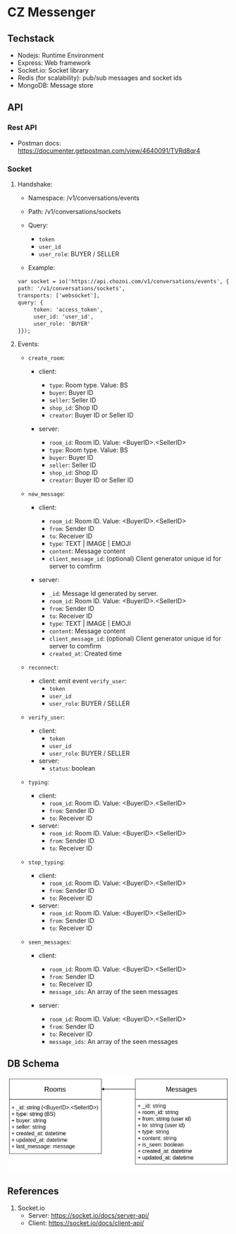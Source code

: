 # CZ Messenger

## Techstack
- Nodejs: Runtime Environment
- Express: Web framework
- Socket.io: Socket library
- Redis (for scalability): pub/sub messages and socket ids
- MongoDB: Message store


## API
### Rest API
- Postman docs: https://documenter.getpostman.com/view/4640091/TVRd8qr4

### Socket
1. Handshake:
     - Namespace: /v1/conversations/events
     - Path: /v1/conversations/sockets
     - Query:
          - ```token```
          - ```user_id```
          - ```user_role```: BUYER / SELLER

     - Example:
     ```
     var socket = io('https://api.chozoi.com/v1/conversations/events', {
     path: '/v1/conversations/sockets',
     transports: ['websocket'],
     query: {
          token: 'access_token',
          user_id: 'user_id',
          user_role: 'BUYER'
     }});
     ```

2. Events:

     - ```create_room```:
          - client:
               - ```type```: Room type. Value: BS
               - ```buyer```: Buyer ID
               - ```seller```: Seller ID
               - ```shop_id```: Shop ID
               -  ```creator```: Buyer ID or Seller ID

          - server:
               - ```room_id```: Room ID. Value: \<BuyerID\>.\<SellerID\>
               - ```type```: Room type. Value: BS
               - ```buyer```: Buyer ID
               - ```seller```: Seller ID
               - ```shop_id```: Shop ID
               -  ```creator```: Buyer ID or Seller ID

     - ```new_message```:
          - client:
               - ```room_id```: Room ID. Value: \<BuyerID\>.\<SellerID\>
               - ```from```: Sender ID
               - ```to```: Receiver ID
               - ```type```: TEXT | IMAGE | EMOJI
               -  ```content```: Message content
               -  ```client_message_id```: (optional) Client generator unique id for server to comfirm

          - server:
               - ```_id```: Message Id generated by server.
               - ```room_id```: Room ID. Value: \<BuyerID\>.\<SellerID\>
               - ```from```: Sender ID
               - ```to```: Receiver ID
               - ```type```: TEXT | IMAGE | EMOJI
               -  ```content```: Message content
               -  ```client_message_id```: (optional) Client generator unique id for server to comfirm
               - ```created_at```: Created time

     - ```reconnect```:
          - client: emit event ```verify_user```:
               - ```token```
               - ```user_id```
               - ```user_role```: BUYER / SELLER

     - ```verify_user```:
          - client:
               - ```token```
               - ```user_id```
               - ```user_role```: BUYER / SELLER
          - server:
               - ```status```: boolean

     - ```typing```:
          - client:
               - ```room_id```: Room ID. Value: \<BuyerID\>.\<SellerID\>
               - ```from```: Sender ID
               - ```to```: Receiver ID
          - server:
               - ```room_id```: Room ID. Value: \<BuyerID\>.\<SellerID\>
               - ```from```: Sender ID
               - ```to```: Receiver ID

     - ```stop_typing```:
          - client:
               - ```room_id```: Room ID. Value: \<BuyerID\>.\<SellerID\>
               - ```from```: Sender ID
               - ```to```: Receiver ID
          - server:
               - ```room_id```: Room ID. Value: \<BuyerID\>.\<SellerID\>
               - ```from```: Sender ID
               - ```to```: Receiver ID

     - ```seen_messages```:
          - client:
               - ```room_id```: Room ID. Value: \<BuyerID\>.\<SellerID\>
               - ```from```: Sender ID
               - ```to```: Receiver ID
               - ```message_ids```: An array of the seen messages 

          - server:
               - ```room_id```: Room ID. Value: \<BuyerID\>.\<SellerID\>
               - ```from```: Sender ID
               - ```to```: Receiver ID
               - ```message_ids```: An array of the seen messages 


## DB Schema
![](ref/img/cz-chat-schema.png)


## References
1. Socket.io
     - Server: https://socket.io/docs/server-api/
     - Client: https://socket.io/docs/client-api/